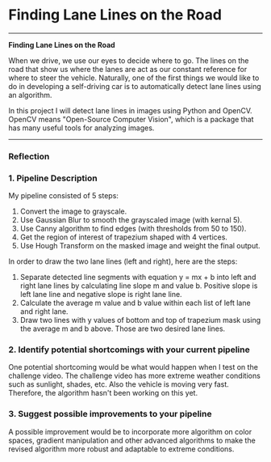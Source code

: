 # **Finding Lane Lines on the Road** 

---

**Finding Lane Lines on the Road**

When we drive, we use our eyes to decide where to go. The lines on the road that show us where the lanes are act as our constant 
reference for where to steer the vehicle. Naturally, one of the first things we would like to do in developing a self-driving car is to 
automatically detect lane lines using an algorithm.

In this project I will detect lane lines in images using Python and OpenCV. OpenCV means "Open-Source Computer Vision", which is a 
package that has many useful tools for analyzing images.

---

### Reflection

### 1. Pipeline Description

My pipeline consisted of 5 steps:
1) Convert the image to grayscale.
2) Use Gaussian Blur to smooth the grayscaled image (with kernal 5).
3) Use Canny algorithm to find edges (with thresholds from 50 to 150).
4) Get the region of interest of trapezium shaped with 4 vertices.
5) Use Hough Transform on the masked image and weight the final output.

In order to draw the two lane lines (left and right), here are the steps:
1) Separate detected line segments with equation y = mx + b into left and right lane lines by calculating line slope m and value b. Positive slope is left lane line and negative slope is right lane line.
2) Calculate the average m value and b value within each list of left lane and right lane.
3) Draw two lines with y values of bottom and top of trapezium mask using the average m and b above. Those are two desired lane lines.

[//]: # (Image References)
[image1]: ./test_videos_output/test_result.jpg "test_result"

### 2. Identify potential shortcomings with your current pipeline

One potential shortcoming would be what would happen when I test on the challenge video.
The challenge video has more extreme weather conditions such as sunlight, shades, etc. Also the vehicle is moving very fast.
Therefore, the algorithm hasn't been working on this yet.


### 3. Suggest possible improvements to your pipeline

A possible improvement would be to incorporate more algorithm on color spaces, gradient manipulation and other advanced algorithms to make the revised algorithm more robust and adaptable to extreme conditions.
